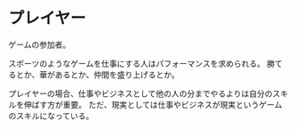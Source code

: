 # プレイヤー

ゲームの参加者。

スポーツのようなゲームを仕事にする人はパフォーマンスを求められる。
勝てるとか、華があるとか、仲間を盛り上げるとか。

プレイヤーの場合、仕事やビジネスとして他の人の分までやるよりは自分のスキルを伸ばす方が重要。
ただ、現実としては仕事やビジネスが現実というゲームのスキルになっている。
